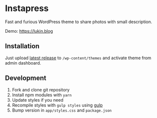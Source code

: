 # Instapress

Fast and furious WordPress theme to share photos with small description.

Demo: https://lukin.blog


## Installation

Just upload [latest release](https://github.com/antonlukin/instapress/releases) to `/wp-content/themes` and activate theme from admin dashboard.

## Development

1. Fork and clone git repository
2. Install npm modules with `yarn`
3. Update styles if you need
4. Recompile styles with `gulp styles` using [gulp](https://gulpjs.com/docs/en/getting-started/quick-start)
5. Bump version in `app/styles.css` and `package.json`
